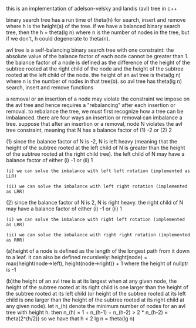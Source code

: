 this is an implementation of adelson-velsky and landis (avl) tree in c++

binary search tree has a run time of theta(h) for search, insert and remove where h is the height(a) of the tree. if we have a balanced binary search tree, then the h = theta(lg n) where n is the number of nodes in the tree, but if we don't, h could degenerate to theta(n).

avl tree is a self-balancing binary search tree with one constraint: the absolute value of the balance factor of each node cannot be greater than 1. the balance factor of a node is defined as the difference of the height of the subtree rooted at the right child of the node and the height of the subtree rooted at the left child of the node. the height of an avl tree is theta(lg n) where n is the number of nodes in that tree(b). so avl tree has theta(lg n) search, insert and remove functions

a removal or an insertion of a node may violate the constraint we impose on the avl tree and hence requires a "rebalancing" after each insertion or removal. to rebalance the tree, we must first recognize how a tree can be imbalanced. there are four ways an insertion or removal can imbalance a tree. suppose that after an insertion or a removal, node N violates the avl tree constraint, meaning that N has a balance factor of (1) -2 or (2) 2

  (1) since the balance factor of N is -2, N is left heavy (meaning that the height of the subtree rooted at the left child of N is greater than the height of the subtree rooted at the right child tree). the left child of N may have a balance factor of either (i) -1 or (ii) 1 
    
    (i) we can solve the imbalance with left left rotation (implemented as LLR)
    
    (ii) we can solve the imbalance with left right rotation (implemented as LRR)
  
  (2) since the balance factor of N is 2, N is right heavy. the right child of N may have a balance factor of either (i) -1 or (ii) 1 

    (i) we can solve the imbalance with right left rotation (implemented as LRR)  
    
    (ii) we can solve the imbalance with right right rotation (implemented as RRR) 

(a)height of a node is defined as the length of the longest path from it down to a leaf. it can also be defined recursively: height(node) = max{height(node->left), height(node->right)} + 1 where the height of nullptr is -1

(b)the height of an avl tree is at its largest when at any given node, the height of the subtree rooted at its right child is one larger than the height of the subtree rooted at its left child (or height of the subtree rooted at its left child is one larger than the height of the subtree rooted at its right child at any given node). let n_(h) denote the minimum number of nodes for an avl tree with height h. then n_(h) = 1 + n_(h-1) + n_(h-2) > 2 * n_(h-2) = theta(2^(h/2)) so we have that h < 2 lg n = theta(lg n)
